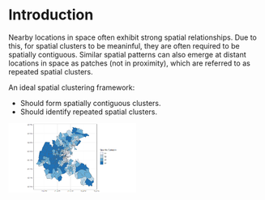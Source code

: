 # Introduction

Nearby locations in space often exhibit strong spatial relationships. Due to this, for spatial clusters to be meaninful, they are often required to be spatially contiguous. Similar spatial patterns can also emerge at distant locations in space as patches (not in proximity), which are referred to as repeated spatial clusters.

An ideal spatial clustering framework:
- Should form spatially contiguous clusters.
- Should identify repeated spatial clusters.


<a href="url"><img src="https://github.com/rajithasenanayake/repeated-spatial-clustering/blob/52e0f2042c5f0deec1f2d3f0e7281983bff2cb65/Plot%201.png" align="center" width=50% height=50%></a>
